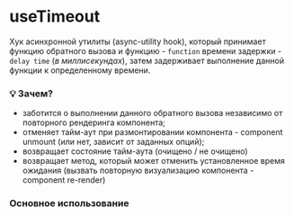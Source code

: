 # useTimeout

Хук асинхронной утилиты (async-utility hook), который принимает функцию обратного вызова и функцию - `function` времени задержки - `delay time` (_в миллисекундах_), затем задерживает выполнение данной функции к определенному времени.

### 💡 Зачем?

- заботится о выполнении данного обратного вызова независимо от повторного рендеринга компонента;
- отменяет тайм-аут при размонтировании компонента - component unmount (или нет, зависит от заданных опций);
- возвращает состояние тайм-аута (очищено / не очищено)
- возвращает метод, который может отменить установленное время ожидания (вызвать повторную визуализацию компонента - component re-render)

### Основное использование
